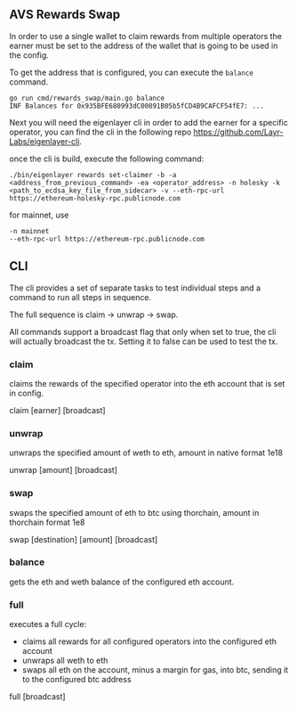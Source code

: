 ## AVS Rewards Swap

In order to use a single wallet to claim rewards from multiple operators the earner must be set to the address of the wallet that is going to be used in the config.

To get the address that is configured, you can execute the `balance` command.

```
go run cmd/rewards_swap/main.go balance
INF Balances for 0x935BFE680993dC00891B05b5fCD4B9CAFCF54fE7: ...
````

Next you will need the eigenlayer cli in order to add the earner for a specific operator,
you can find the cli in the following repo https://github.com/Layr-Labs/eigenlayer-cli.

once the cli is build, execute the following command:
```
./bin/eigenlayer rewards set-claimer -b -a <address_from_previous_command> -ea <operator_address> -n holesky -k <path_to_ecdsa_key_file_from_sidecar> -v --eth-rpc-url https://ethereum-holesky-rpc.publicnode.com 
```

for mainnet, use 
```
-n mainnet
--eth-rpc-url https://ethereum-rpc.publicnode.com
```

## CLI

The cli provides a set of separate tasks to test individual steps and a command to run all steps in sequence.

The full sequence is claim -> unwrap -> swap.

All commands support a broadcast flag that only when set to true, the cli will actually broadcast the tx.  Setting it to false can be used to test the tx.

### claim

claims the rewards of the specified operator into the eth account that is set in config.

claim [earner] [broadcast]

### unwrap

unwraps the specified amount of weth to eth, amount in native format 1e18

unwrap [amount] [broadcast]

### swap

swaps the specified amount of eth to btc using thorchain, amount in thorchain format 1e8

swap [destination] [amount] [broadcast]

### balance

gets the eth and weth balance of the configured eth account.

### full

executes a full cycle:
- claims all rewards for all configured operators into the configured eth account
- unwraps all weth to eth
- swaps all eth on the account, minus a margin for gas, into btc, sending it to the configured btc address

full [broadcast]
